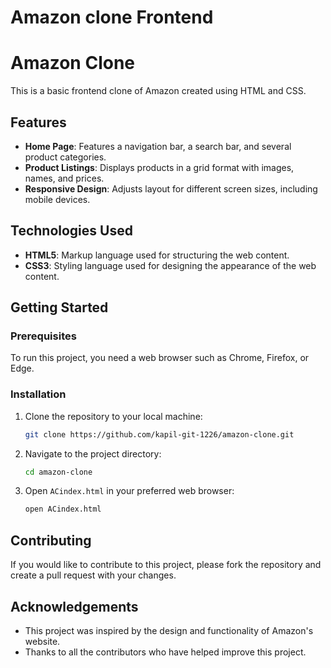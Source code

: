 # Amazon clone Frontend
 # Amazon Clone

This is a basic frontend clone of Amazon created using HTML and CSS.

## Features

- **Home Page**: Features a navigation bar, a search bar, and several product categories.
- **Product Listings**: Displays products in a grid format with images, names, and prices.
- **Responsive Design**: Adjusts layout for different screen sizes, including mobile devices.

## Technologies Used

- **HTML5**: Markup language used for structuring the web content.
- **CSS3**: Styling language used for designing the appearance of the web content.

## Getting Started

### Prerequisites

To run this project, you need a web browser such as Chrome, Firefox, or Edge.

### Installation

1. Clone the repository to your local machine:

    ```bash
    git clone https://github.com/kapil-git-1226/amazon-clone.git
    ```

2. Navigate to the project directory:

    ```bash
    cd amazon-clone
    ```

3. Open `ACindex.html` in your preferred web browser:

    ```bash
    open ACindex.html
    ```

## Contributing

If you would like to contribute to this project, please fork the repository and create a pull request with your changes.

## Acknowledgements

- This project was inspired by the design and functionality of Amazon's website.
- Thanks to all the contributors who have helped improve this project.



